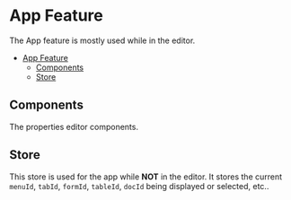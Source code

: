# App Feature
The App feature is mostly used while in the editor.

<!-- TOC -->
* [App Feature](#app-feature)
  * [Components](#components)
  * [Store](#store)
<!-- TOC -->

## Components
The properties editor components.

## Store
This store is used for the app while **NOT** in the editor. It stores the current `menuId`, `tabId`, `formId`, `tableId`, `docId` being displayed or selected, etc..
